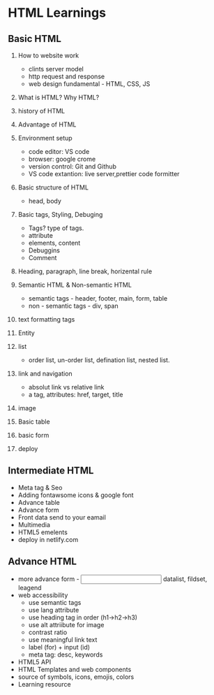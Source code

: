 # HTML Learnings

## Basic HTML

1. How to website work

    - clints server model
    - http request and response
    - web design fundamental - HTML, CSS, JS

2. What is HTML? Why HTML?
3. history of HTML
4. Advantage of HTML
5. Environment setup
    - code editor: VS code
    - browser: google crome
    - version control: Git and Github
    - VS code extantion: live server,prettier code formitter

6. Basic structure of HTML
    - head, body
7. Basic tags, Styling, Debuging
    - Tags? type of tags.
    - attribute
    - elements, content
    - Debuggins
    - Comment
8. Heading, paragraph, line break, horizental rule
9. Semantic HTML & Non-semantic HTML
    - semantic tags - header, footer, main, form, table
    - non - semantic tags - div, span

10. text formatting tags
11. Entity
12. list
    - order list, un-order list, defination list, nested list.
13. link and navigation
    - absolut link vs relative link
    - a tag, attributes: href, target, title
14. image    
15. Basic table
16. basic form
17. deploy

## Intermediate HTML

- Meta tag & Seo
- Adding fontawsome icons & google font
- Advance table
- Advance form
- Front data send to your eamail
- Multimedia
- HTML5 emelents
- deploy in netlify.com

## Advance HTML

- more advance form - <input type=color/range>
    datalist, fildset, leagend
- web accessibility
    - use semantic tags
    - use lang attribute
    - use heading tag in order (h1->h2->h3)
    - use alt attriibute for image
    - contrast ratio
    - use meaningful link text
    - label (for) + input (id)
    - meta tag: desc, keywords
- HTML5 API
- HTML Templates and web components
- source of symbols, icons, emojis, colors
- Learning resource